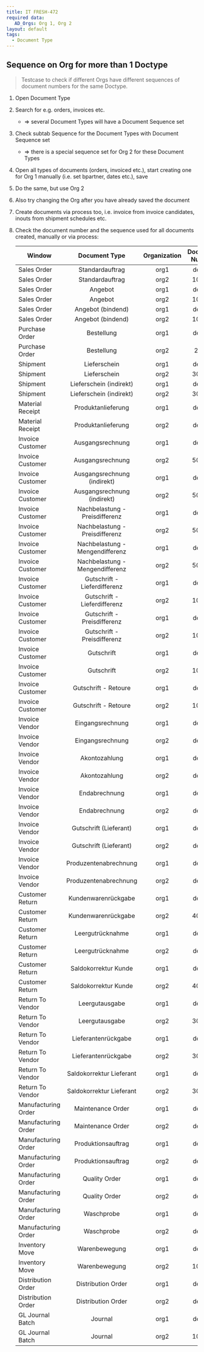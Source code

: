 ```yaml
---
title: IT FRESH-472
required data:
   AD_Orgs: Org 1, Org 2   
layout: default
tags:
  - Document Type
---
```

## Sequence on Org for more than 1 Doctype

> Testcase to check if different Orgs have different 
> sequences of document numbers for the same Doctype.

1. Open Document Type

1. Search for e.g. orders, invoices etc.

	* => several Document Types will have a Document Sequence set

1. Check subtab Sequence for the Document Types with Document Sequence set

	* => there is a special sequence set for Org 2 for these Document Types
	
1. Open all types of documents (orders, invoiced etc.), start creating one for Org 1 manually (i.e. set bpartner, dates etc.), save

1. Do the same, but use Org 2

1. Also try changing the Org after you have already saved the document

1. Create documents via process too, i.e. invoice from invoice candidates, inouts from shipment schedules etc.

1. Check the document number and the sequence used for all documents created, manually or via process:


	|	Window				|	Document Type				|	Organization		|	Document Number	|
	| ---------------------	|:-----------------------------:|:---------------------:|:-------------:|
	|	Sales Order			|	Standardauftrag				|	org1				|	default		|
	|	Sales Order			|	Standardauftrag			    |	org2				|	10.000		|			
	|	Sales Order			|	Angebot						|	org1				|	default		|
	|	Sales Order			|	Angebot						|	org2				|	10.000		|
	|	Sales Order			|	Angebot (bindend)		    |	org1				|	default		|			
	|	Sales Order			|	Angebot (bindend)			|	org2				|	10.000		|
	|	Purchase Order		|	Bestellung				    |	org1				|	default		|
	|	Purchase Order		|	Bestellung					|	org2				|	20.00		|
	|	Shipment			|	Lieferschein				|	org1				|	default		|	
	|	Shipment			|	Lieferschein				|	org2				|	30.000		|
	|	Shipment			|	Lieferschein (indirekt)		|	org1				|	default		|
	|	Shipment			|	Lieferschein (indirekt)		|	org2				|	30.000		|
    |	Material Receipt	|	Produktanlieferung			|	org1				|	default		|			
    |	Material Receipt	|	Produktanlieferung			|	org2				|	default		|	
    |	Invoice Customer	|	Ausgangsrechnung			|	org1			    |	default		|			
    |	Invoice Customer	|	Ausgangsrechnung		    |	org2				|	50.000	   	|	
    |	Invoice Customer	|	Ausgangsrechnung (indirekt)	|	org1				|	default		|			
    |	Invoice Customer	|	Ausgangsrechnung (indirekt)	|	org2				|	50.000 		|	
    |	Invoice Customer	|Nachbelastung - Preisdifferenz	|	org1				|	default		|			
    |	Invoice Customer	|Nachbelastung - Preisdifferenz |	org2				|	50.000 		|	
    |	Invoice Customer	|Nachbelastung - Mengendifferenz|	org1				|	default		|			
    |	Invoice Customer	|Nachbelastung - Mengendifferenz|	org2				|	50.000 		|	
    |	Invoice Customer	|  Gutschrift - Lieferdifferenz	|	org1				|	default		|			
    |	Invoice Customer	|  Gutschrift - Lieferdifferenz |	org2				|	10.000 		|	
    |	Invoice Customer	|  Gutschrift - Preisdifferenz  |	org1				|	default		|			
    |	Invoice Customer	|  Gutschrift - Preisdifferenz  |	org2				|	10.000 		|	    
    |	Invoice Customer	|	Gutschrift					|	org1				|	default		|			
    |	Invoice Customer	|	Gutschrift					|	org2				|	10.000 		|	
    |	Invoice Customer    |	Gutschrift - Retoure		|	org1				|	default		|			
    |	Invoice Customer	|	Gutschrift - Retoure		|	org2				|	10.000 		|	 
    |	Invoice Vendor		|	Eingangsrechnung			|	org1				|	default		|			
    |	Invoice Vendor	    |	Eingangsrechnung			|	org2				|	default  	|	
    |	Invoice Vendor		|	Akontozahlung				|	org1				|	default		|			
    |	Invoice Vendor		|	Akontozahlung				|	org2				|	default    	|	
    |	Invoice Vendor		|	Endabrechnung				|	org1				|	default		|			
    |	Invoice Vendor		|	Endabrechnung				|	org2				|	default		|	
    |	Invoice Vendor		|	Gutschrift (Lieferant)		|	org1				|	default		|			
    |	Invoice Vendor		|	Gutschrift (Lieferant)		|	org2				|	default		|	
    |	Invoice Vendor		|	Produzentenabrechnung		|	org1				|	default		|			
    |	Invoice Vendor	    |	Produzentenabrechnung	    |	org2				|	default		|	
    |	Customer Return		|	Kundenwarenrückgabe			|	org1				|	default		|			
    |	Customer Return		|	Kundenwarenrückgabe			|	org2				|	40.000		|	
    |	Customer Return		|	Leergutrücknahme			|	org1				|	default		|			
    |	Customer Return		|	Leergutrücknahme			|	org2				|	default		|	
    |	Customer Return		|	Saldokorrektur Kunde		|	org1				|	default		|			
    |	Customer Return		|	Saldokorrektur Kunde		|	org2				|	40.000		|	
    |	Return To Vendor	|	Leergutausgabe				|	org1				|	default		|			
    |	Return To Vendor	|	Leergutausgabe				|	org2				|	30.000		|	
    |	Return To Vendor	|	Lieferantenrückgabe		    |	org1				|	default		|			
    |	Return To Vendor	|	Lieferantenrückgabe			|	org2				|	30.000		|	
    |	Return To Vendor	|	Saldokorrektur Lieferant	|	org1				|	default		|			
    |	Return To Vendor	|	Saldokorrektur Lieferant	|	org2				|	30.000		|	
    |	Manufacturing Order	|	Maintenance Order       	|	org1				|	default		|			
    |	Manufacturing Order	|	Maintenance Order       	|	org2				|	default		|
    |	Manufacturing Order	|	Produktionsauftrag       	|	org1				|	default		|			
    |	Manufacturing Order	|	Produktionsauftrag       	|	org2				|	default 	|	
    |	Manufacturing Order	|	Quality Order              	|	org1				|	default		|			
    |	Manufacturing Order	|	Quality Order              	|	org2				|   default  	|	
    |	Manufacturing Order	|	Waschprobe                	|	org1				|	default		|			
    |	Manufacturing Order	|	Waschprobe                	|	org2				|	default		|	
    |	Inventory Move  	|	Warenbewegung              	|	org1				|	default		|			
    |	Inventory Move      |	Warenbewegung              	|	org2				|	10.000		|	
    |	Distribution Order 	|	Distribution Order       	|	org1				|	default		|			
    |	Distribution Order  |	Distribution Order         	|	org2				|	default		|
    |	GL Journal Batch 	|	Journal                    	|	org1				|	default		|			
    |	GL Journal Batch 	|   Journal                 	|	org2				|	10.000		|

